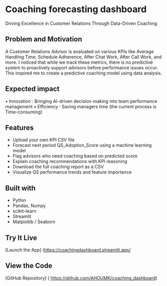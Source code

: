 # Coaching forecasting dashboard
Driving Excellence in Customer Relations Through Data-Driven Coaching 

## Problem and Motivation 
A Customer Relations Advisor is evaluated on various KPIs like Average Handling Time, Schedule Adherence, After Chat Work, After Call Work, and more. I noticed that while we track these metrics, there is no predictive system to proactively support advisors before performance issues occur. This inspired me to create a predictive coaching model using data analysis. 

## Expected impact 
•	Innovation : Bringing AI-driven decision-making into team performance management 
•	Efficiency : Saving managers time (the current process is Time-consuming)

## Features
- Upload your own KPI CSV file
- Forecast next period QS_Adoption_Score using a machine learning model 
- Flag advisors who need coaching based on predicted score
- Explain coaching recommendations with KPI reasoning
- Download the full coaching report as a CSV
- Visualize QS performance trends and feature importance

## Built with
- Pythin
- Pandas, Numpy
- scikit-learn
- Streamlit
- Matplotlib / Seaborn

## Try It Live
[Launch the App] (https://coachingdashboard.streamlit.app/

## View the Code
[GitHub Repository] ( https://github.com/AHOUMK/coaching_dashboard)
